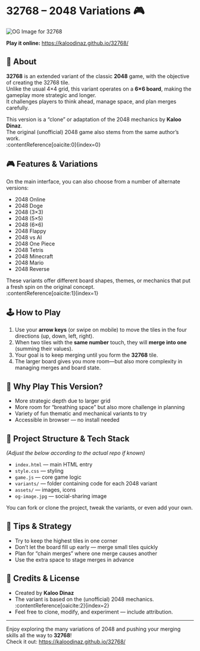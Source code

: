 # 32768 – 2048 Variations 🎮

![OG Image for 32768](https://kaloodinaz.github.io/32768/og-image.jpg)

**Play it online:** https://kaloodinaz.github.io/32768/

## 🚀 About

**32768** is an extended variant of the classic **2048** game, with the objective of creating the 32768 tile.  
Unlike the usual 4×4 grid, this variant operates on a **6×6 board**, making the gameplay more strategic and longer.  
It challenges players to think ahead, manage space, and plan merges carefully.

This version is a “clone” or adaptation of the 2048 mechanics by **Kaloo Dinaz**.  
The original (unofficial) 2048 game also stems from the same author’s work.  
:contentReference[oaicite:0]{index=0}

## 🎮 Features & Variations

On the main interface, you can also choose from a number of alternate versions:

- 2048 Online  
- 2048 Doge  
- 2048 (3×3)  
- 2048 (5×5)  
- 2048 (6×6)  
- 2048 Flappy  
- 2048 vs AI  
- 2048 One Piece  
- 2048 Tetris  
- 2048 Minecraft  
- 2048 Mario  
- 2048 Reverse  

These variants offer different board shapes, themes, or mechanics that put a fresh spin on the original concept.  
:contentReference[oaicite:1]{index=1}

## 🕹️ How to Play

1. Use your **arrow keys** (or swipe on mobile) to move the tiles in the four directions (up, down, left, right).  
2. When two tiles with the **same number** touch, they will **merge into one** (summing their values).  
3. Your goal is to keep merging until you form the **32768** tile.  
4. The larger board gives you more room—but also more complexity in managing merges and board state.

## 🎯 Why Play This Version?

- More strategic depth due to larger grid  
- More room for “breathing space” but also more challenge in planning  
- Variety of fun thematic and mechanical variants to try  
- Accessible in browser — no install needed

## 📂 Project Structure & Tech Stack

*(Adjust the below according to the actual repo if known)*

- `index.html` — main HTML entry  
- `style.css` — styling  
- `game.js` — core game logic  
- `variants/` — folder containing code for each 2048 variant  
- `assets/` — images, icons  
- `og-image.jpg` — social-sharing image  

You can fork or clone the project, tweak the variants, or even add your own.

## 🧠 Tips & Strategy

- Try to keep the highest tiles in one corner  
- Don’t let the board fill up early — merge small tiles quickly  
- Plan for “chain merges” where one merge causes another  
- Use the extra space to stage merges in advance  

## 📣 Credits & License

- Created by **Kaloo Dinaz**  
- The variant is based on the (unofficial) 2048 mechanics.  
  :contentReference[oaicite:2]{index=2}  
- Feel free to clone, modify, and experiment — include attribution.

---

Enjoy exploring the many variations of 2048 and pushing your merging skills all the way to **32768**!  
Check it out: https://kaloodinaz.github.io/32768/  

